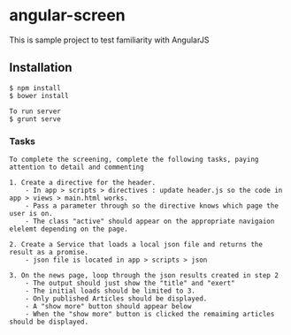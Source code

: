 # angular-screen

This is sample project to test familiarity with AngularJS

## Installation

	$ npm install
	$ bower install

	To run server
	$ grunt serve



### Tasks
	To complete the screening, complete the following tasks, paying attention to detail and commenting

	1. Create a directive for the header.
		- In app > scripts > directives : update header.js so the code in app > views > main.html works.
		- Pass a parameter through so the directive knows which page the user is on.
		- The class "active" should appear on the appropriate navigaion elelemt depending on the page.

	2. Create a Service that loads a local json file and returns the result as a promise.
		- json file is located in app > scripts > json

	3. On the news page, loop through the json results created in step 2
		- The output should just show the "title" and "exert"
		- The initial loads should be limited to 3.
		- Only published Articles should be displayed.
		- A "show more" button should appear below
		- When the "show more" button is clicked the remaiming articles should be displayed.
